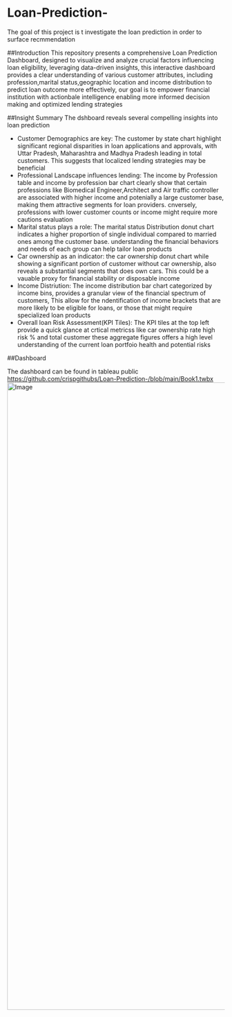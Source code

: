 # Loan-Prediction-
The goal of this project is t investigate the loan prediction in order to surface recmmendation 

##Introduction
This repository presents a comprehensive Loan Prediction Dashboard, designed to visualize and analyze crucial factors influencing loan eligibility, leveraging data-driven insights, this interactive dashboard provides a clear understanding of various customer attributes, including profession,marital status,geographic location and income distribution to predict loan outcome more effectively, our goal is to empower financial institution with actionbale intelligence enabling more informed decision making and optimized lending strategies

##Insight Summary
The dshboard reveals several compelling insights into loan prediction
 * Customer Demographics are key: The customer by state chart highlight significant regional disparities in loan applications and approvals, with Uttar Pradesh, Maharashtra and Madhya Pradesh leading in total customers. This suggests that localized lending strategies may be beneficial
 *  Professional Landscape influences lending: The income by Profession table and income by profession bar chart clearly show that certain professions like Biomedical Engineer,Architect and Air traffic controller are associated with higher income and potenially a large customer base, making them attractive segments for loan providers. cnversely, professions with lower customer counts or income might require more cautions evaluation
 *  Marital status plays a role: The marital status Distribution donut chart indicates a higher proportion of single individual compared to married ones among the customer base. understanding the financial behaviors and needs of each group can help tailor loan products
 *  Car ownership as an indicator: the car ownership donut chart while showing a significant portion of customer without car ownership, also reveals a substantial segments that does own cars. This could be a vauable proxy for financial stability or disposable income
 *  Income Distriution: The income distribution bar chart categorized by income bins, provides a granular view of the financial spectrum of customers, This allow for the ndentification of income brackets that are more likely to be eligible for loans, or those that might require specialized loan products
 *  Overall loan Risk Assessment(KPI Tiles): The KPI tiles at the top left provide a quick glance at crtical metricss like car ownership rate high risk % and total customer these aggregate figures offers a high level understanding of the current loan portfoio health and potential risks

##Dashboard 

The dashboard can be found in tableau public https://github.com/crispgithubs/Loan-Prediction-/blob/main/Book1.twbx
<img width="2024" height="1449" alt="Image" src="https://github.com/user-attachments/assets/7f2eaf7e-274a-4b73-ac1e-44d7608b1a9b" />
